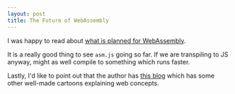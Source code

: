 ```yaml
---
layout: post
title: The Future of WebAssembly
---
```


I was happy to read about
[what is planned for WebAssembly](https://hacks.mozilla.org/2018/10/webassemblys-post-mvp-future/).

It is a really good thing to see `asm.js` going so far. If we are transpiling
to JS anyway, might as well compile to something which runs faster.

Lastly, I'd like to point out that the author has
[this blog](https://code-cartoons.com/)
which has some other well-made cartoons explaining web concepts.
